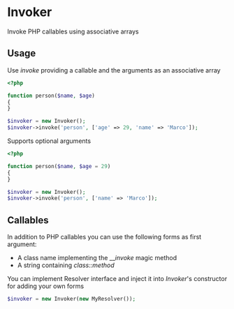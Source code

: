 Invoker
=======

Invoke PHP callables using associative arrays

Usage
-----

Use _invoke_ providing a callable and the arguments as an associative array

```php
<?php

function person($name, $age)
{
}

$invoker = new Invoker();
$invoker->invoke('person', ['age' => 29, 'name' => 'Marco']);
```

Supports optional arguments

```php
<?php

function person($name, $age = 29)
{
}

$invoker = new Invoker();
$invoker->invoke('person', ['name' => 'Marco']);
```

Callables
---------

In addition to PHP callables you can use the following forms as first argument:

- A class name implementing the ___invoke_ magic method
- A string containing _class::method_

You can implement Resolver interface and inject it into _Invoker_'s constructor for adding your own forms

```php
$invoker = new Invoker(new MyResolver());
```